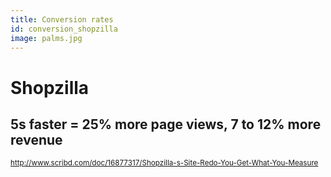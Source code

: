 ```yaml
---
title: Conversion rates
id: conversion_shopzilla
image: palms.jpg
---
```


# Shopzilla

## 5s faster = 25% more page views, 7 to 12% more revenue

<small class="source"><http://www.scribd.com/doc/16877317/Shopzilla-s-Site-Redo-You-Get-What-You-Measure></small>